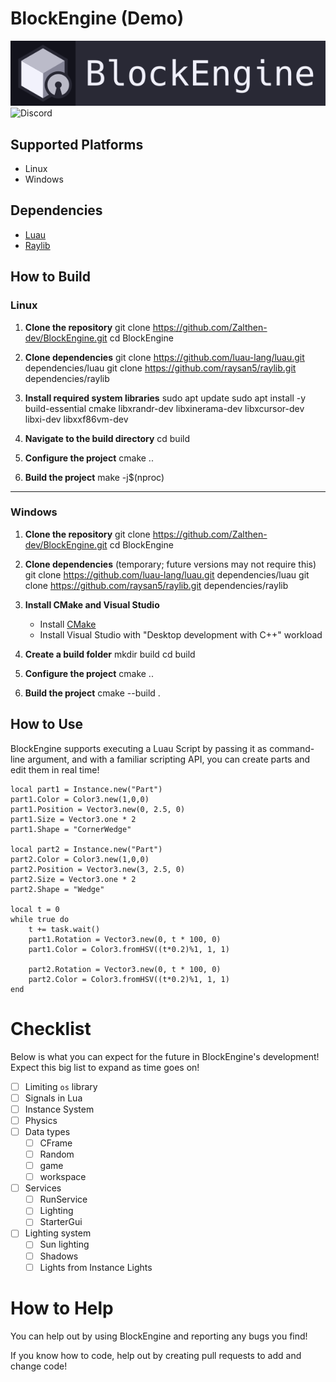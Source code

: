 # BlockEngine (Demo)
<img src="repo/BlockEngineCard.png"/>
<a href="https://discord.gg/xMPCsx3dNf" style="text-decoration:none;">
    <img src="https://img.shields.io/badge/Discord-5865F2?logo=discord&logoColor=white&style=for-the-badge" alt="Discord"/>
</a>

## Supported Platforms
- Linux
- Windows

## Dependencies
- [Luau](https://github.com/luau-lang/luau)
- [Raylib](https://github.com/raysan5/raylib)

## How to Build

### Linux

1. **Clone the repository**
   git clone https://github.com/Zalthen-dev/BlockEngine.git
   cd BlockEngine

2. **Clone dependencies**
   git clone https://github.com/luau-lang/luau.git dependencies/luau
   git clone https://github.com/raysan5/raylib.git dependencies/raylib

3. **Install required system libraries**
   sudo apt update
   sudo apt install -y build-essential cmake libxrandr-dev libxinerama-dev libxcursor-dev libxi-dev libxxf86vm-dev

4. **Navigate to the build directory**
   cd build

5. **Configure the project**
   cmake ..

6. **Build the project**
   make -j$(nproc)

---

### Windows

1. **Clone the repository**
   git clone https://github.com/Zalthen-dev/BlockEngine.git
   cd BlockEngine

2. **Clone dependencies** (temporary; future versions may not require this)
   git clone https://github.com/luau-lang/luau.git dependencies/luau
   git clone https://github.com/raysan5/raylib.git dependencies/raylib

3. **Install CMake and Visual Studio**

   - Install [CMake](https://cmake.org/download/)
   - Install Visual Studio with "Desktop development with C++" workload

4. **Create a build folder**
   mkdir build
   cd build

5. **Configure the project**
   cmake ..

6. **Build the project**
   cmake --build .

## How to Use
BlockEngine supports executing a Luau Script by passing it as command-line argument, and with a familiar scripting API, you can create parts and edit them in real time!
```luau
local part1 = Instance.new("Part")
part1.Color = Color3.new(1,0,0)
part1.Position = Vector3.new(0, 2.5, 0)
part1.Size = Vector3.one * 2
part1.Shape = "CornerWedge"

local part2 = Instance.new("Part")
part2.Color = Color3.new(1,0,0)
part2.Position = Vector3.new(3, 2.5, 0)
part2.Size = Vector3.one * 2
part2.Shape = "Wedge"

local t = 0
while true do
    t += task.wait()
    part1.Rotation = Vector3.new(0, t * 100, 0)
    part1.Color = Color3.fromHSV((t*0.2)%1, 1, 1)

    part2.Rotation = Vector3.new(0, t * 100, 0)
    part2.Color = Color3.fromHSV((t*0.2)%1, 1, 1)
end
```

# Checklist
Below is what you can expect for the future in BlockEngine's development! Expect this big list to expand as time goes on!
- [ ] Limiting `os` library
- [ ] Signals in Lua
- [ ] Instance System
- [ ] Physics
- [ ] Data types
  - [ ] CFrame
  - [ ] Random
  - [ ] game
  - [ ] workspace
- [ ] Services
  - [ ] RunService
  - [ ] Lighting
  - [ ] StarterGui
- [ ] Lighting system
  - [ ] Sun lighting
  - [ ] Shadows
  - [ ] Lights from Instance Lights

# How to Help
You can help out by using BlockEngine and reporting any bugs you find!

If you know how to code, help out by creating pull requests to add and change code!
